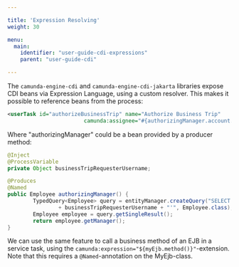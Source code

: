 ```yaml
---

title: 'Expression Resolving'
weight: 30

menu:
  main:
    identifier: "user-guide-cdi-expressions"
    parent: "user-guide-cdi"

---
```


The `camunda-engine-cdi` and `camunda-engine-cdi-jakarta` libraries expose CDI beans via Expression Language, 
using a custom resolver. This makes it possible to reference beans from the process:

```xml
<userTask id="authorizeBusinessTrip" name="Authorize Business Trip"
                        camunda:assignee="#{authorizingManager.account.username}" />
```

Where "authorizingManager" could be a bean provided by a producer method:

```java
@Inject
@ProcessVariable
private Object businessTripRequesterUsername;

@Produces
@Named
public Employee authorizingManager() {
        TypedQuery<Employee> query = entityManager.createQuery("SELECT e FROM Employee e WHERE e.account.username='"
                + businessTripRequesterUsername + "'", Employee.class);
        Employee employee = query.getSingleResult();
        return employee.getManager();
}
```

We can use the same feature to call a business method of an EJB in a service task, using the `camunda:expression="${myEjb.method()}"`-extension.
Note that this requires a `@Named`-annotation on the MyEjb-class.

